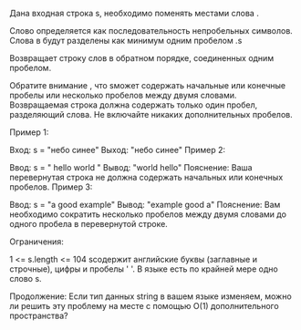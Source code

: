 Дана входная строка s, необходимо поменять местами слова .

Слово определяется как последовательность непробельных символов. Слова в будут разделены как минимум одним пробелом .s

Возвращает строку слов в обратном порядке, соединенных одним пробелом.

Обратите внимание , что sможет содержать начальные или конечные пробелы или несколько пробелов между двумя словами. Возвращаемая строка должна содержать только один пробел, разделяющий слова. Не включайте никаких дополнительных пробелов.

 

Пример 1:

Вход: s = "небо синее"
 Выход: "небо синее"
Пример 2:

Ввод: s = " hello world "
 Вывод: "world hello"
 Пояснение: Ваша перевернутая строка не должна содержать начальных или конечных пробелов.
Пример 3:

Ввод: s = "a good example"
 Вывод: "example good a"
 Пояснение: Вам необходимо сократить несколько пробелов между двумя словами до одного пробела в перевернутой строке.
 

Ограничения:

1 <= s.length <= 104
sсодержит английские буквы (заглавные и строчные), цифры и пробелы ' '.
В языке есть по крайней мере одно слово s.
 

Продолжение:  Если тип данных string в вашем языке изменяем, можно ли решить эту проблему  на месте  с помощью  O(1) дополнительного пространства?